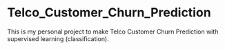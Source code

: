 # Telco_Customer_Churn_Prediction
This is my personal project to make Telco Customer Churn Prediction with supervised learning (classification).

